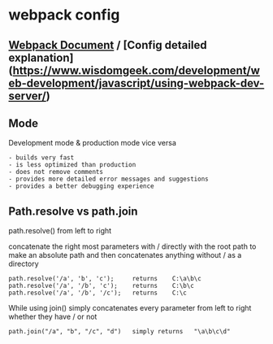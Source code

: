 # webpack config

## [Webpack Document](https://webpack.js.org/) / [Config detailed explanation] (https://www.wisdomgeek.com/development/web-development/javascript/using-webpack-dev-server/)

## Mode

Development mode & production mode vice versa

```
- builds very fast
- is less optimized than production
- does not remove comments
- provides more detailed error messages and suggestions
- provides a better debugging experience
```

## Path.resolve vs path.join

path.resolve() from left to right

concatenate the right most parameters with / directly with the root path to make an absolute path
and then concatenates anything without / as a directory

```
path.resolve('/a', 'b', 'c');     returns    C:\a\b\c
path.resolve('/a', '/b', 'c');    returns    C:\b\c
path.resolve('/a', '/b', '/c');   returns    C:\c
```

While using join() simply concatenates every parameter from left to right whether they have / or not

```
path.join("/a", "b", "/c", "d")   simply returns   "\a\b\c\d"
```
